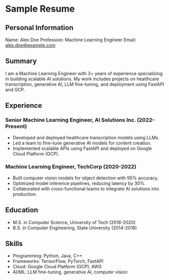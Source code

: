 
# Sample Resume

## Personal Information
Name: Alex Doe
Profession: Machine Learning Engineer
Email: alex.doe@example.com

## Summary
I am a Machine Learning Engineer with 3+ years of experience specializing in building scalable AI solutions. My work includes projects on healthcare transcription, generative AI, LLM fine-tuning, and deployment using FastAPI and GCP.

## Experience
### Senior Machine Learning Engineer, AI Solutions Inc. (2022-Present)
- Developed and deployed healthcare transcription models using LLMs.
- Led a team to fine-tune generative AI models for content creation.
- Implemented scalable APIs using FastAPI and deployed on Google Cloud Platform (GCP).

### Machine Learning Engineer, TechCorp (2020-2022)
- Built computer vision models for object detection with 95% accuracy.
- Optimized model inference pipelines, reducing latency by 30%.
- Collaborated with cross-functional teams to integrate AI solutions into production.

## Education
- M.S. in Computer Science, University of Tech (2018-2020)
- B.S. in Computer Engineering, State University (2014-2018)

## Skills
- Programming: Python, Java, C++
- Frameworks: TensorFlow, PyTorch, FastAPI
- Cloud: Google Cloud Platform (GCP), AWS
- AI/ML: LLM fine-tuning, generative AI, computer vision
